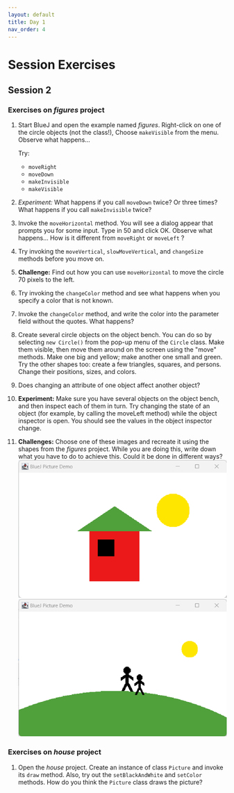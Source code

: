 ```yaml
---
layout: default
title: Day 1
nav_order: 4
---
```


# Session Exercises

## Session 2

### Exercises on *figures* project

1. Start BlueJ and open the example named *figures*.
   Right-click on one of the circle objects (not the class!), Choose `makeVisible` from the menu. Observe what happens…

   Try:
   - `moveRight`
   - `moveDown`
   - `makeInvisible`
   - `makeVisible`
2. *Experiment:* What happens if you call `moveDown` twice? Or three times? What happens if you call `makeInvisible` twice?
3. Invoke the `moveHorizontal` method. You will see a dialog appear that prompts you for some input. Type in 50 and click OK. Observe what happens… How is it different from `moveRight` or `moveLeft` ?
4. Try invoking the `moveVertical`, `slowMoveVertical`, and `changeSize` methods before you move on.
5. **Challenge:** Find out how you can use `moveHorizontal` to move the circle 70 pixels to the left.
6. Try invoking the `changeColor` method and see what happens when you specify a color that is not known.
7. Invoke the `changeColor` method, and write the color into the parameter field without the quotes. What happens?
8. Create several circle objects on the object bench. You can do so by selecting `new Circle()` from the pop-up menu of the `Circle` class. Make them visible, then move them around on the screen using the "move" methods. Make one big and yellow; make another one small and green. Try the other shapes too: create a few triangles, squares, and persons. Change their positions, sizes, and colors.
9. Does changing an attribute of one object affect another object?
10. **Experiment:** Make sure you have several objects on the object bench, and then inspect each of them in turn. Try changing the state of an object (for example, by calling the moveLeft method) while the object inspector is open. You should see the values in the object inspector change.
11. **Challenges:**
    Choose one of these images and recreate it using the shapes from the *figures* project. While you are doing this, write down what you have to do to achieve this. Could it be done in different ways?
    ![House Challenge](images\session01-challenge01.png "A House with Sun")
    ![Couple](images\session01-challenge02.png "A Couple seeing Sunset")

### Exercises on *house* project

1. Open the *house* project. Create an instance of class `Picture` and invoke its `draw` method. Also, try out the `setBlackAndWhite` and `setColor` methods. How do you think the `Picture` class draws the picture?